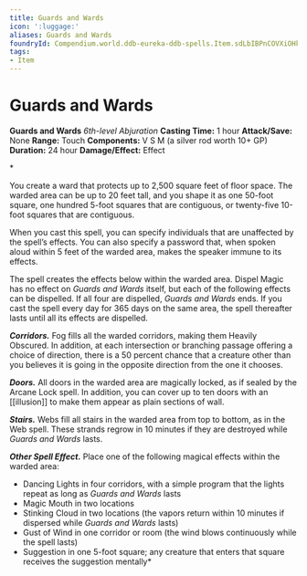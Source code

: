 ```yaml
---
title: Guards and Wards
icon: ':luggage:'
aliases: Guards and Wards
foundryId: Compendium.world.ddb-eureka-ddb-spells.Item.sdLbIBPnCOVXiOHk
tags:
- Item
---
```


# Guards and Wards

**Guards and Wards**
_6th-level Abjuration_
**Casting Time:** 1 hour
**Attack/Save:** None
**Range:** Touch
**Components:** V S M (a silver rod worth 10+ GP)
**Duration:** 24 hour
**Damage/Effect:** Effect

*<p>You create a ward that protects up to 2,500 square feet of floor space. The warded area can be up to 20 feet tall, and you shape it as one 50-foot square, one hundred 5-foot squares that are contiguous, or twenty-five 10-foot squares that are contiguous.

When you cast this spell, you can specify individuals that are unaffected by the spell’s effects. You can also specify a password that, when spoken aloud within 5 feet of the warded area, makes the speaker immune to its effects.

The spell creates the effects below within the warded area. Dispel Magic has no effect on *Guards and Wards* itself, but each of the following effects can be dispelled. If all four are dispelled, *Guards and Wards* ends. If you cast the spell every day for 365 days on the same area, the spell thereafter lasts until all its effects are dispelled.

***Corridors.*** Fog fills all the warded corridors, making them Heavily Obscured. In addition, at each intersection or branching passage offering a choice of direction, there is a 50 percent chance that a creature other than you believes it is going in the opposite direction from the one it chooses.

***Doors.*** All doors in the warded area are magically locked, as if sealed by the Arcane Lock spell. In addition, you can cover up to ten doors with an [[illusion]] to make them appear as plain sections of wall.

***Stairs.*** Webs fill all stairs in the warded area from top to bottom, as in the Web spell. These strands regrow in 10 minutes if they are destroyed while *Guards and Wards* lasts.

***Other Spell Effect.*** Place one of the following magical effects within the warded area:</p>
* Dancing Lights in four corridors, with a simple program that the lights repeat as long as *Guards and Wards* lasts
* Magic Mouth in two locations
* Stinking Cloud in two locations (the vapors return within 10 minutes if dispersed while *Guards and Wards* lasts)
* Gust of Wind in one corridor or room (the wind blows continuously while the spell lasts)
* Suggestion in one 5-foot square; any creature that enters that square receives the suggestion mentally*